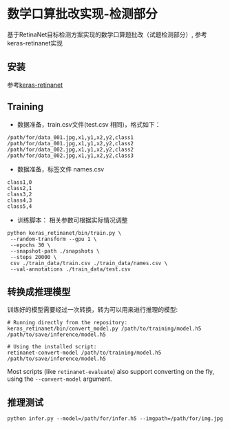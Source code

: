# 数学口算批改实现-检测部分 

基于RetinaNet目标检测方案实现的数学口算题批改（试题检测部分）, 参考keras-retinanet实现


## 安装

参考[keras-retinanet](https://github.com/fizyr/keras-retinanet)

## Training

* 数据准备，train.csv文件(test.csv 相同)，格式如下：
 
 ```
 /path/for/data_001.jpg,x1,y1,x2,y2,class1
 /path/for/data_001.jpg,x1,y1,x2,y2,class2
 /path/for/data_002.jpg,x1,y1,x2,y2,class2
 /path/for/data_002.jpg,x1,y1,x2,y2,class3
 
 ``` 
* 数据准备，标签文件 names.csv

```
class1,0
class2,1
class3,2
class4,3
class5,4

```
*  训练脚本：
相关参数可根据实际情况调整

```
python keras_retinanet/bin/train.py \
 --random-transform --gpu 1 \
 --epochs 30 \
 --snapshot-path ./snapshots \
 --steps 20000 \
 csv ./train_data/train.csv ./train_data/names.csv \
 --val-annotations ./train_data/test.csv

```
## 转换成推理模型
训练好的模型需要经过一次转换，转为可以用来进行推理的模型:

```shell
# Running directly from the repository:
keras_retinanet/bin/convert_model.py /path/to/training/model.h5 /path/to/save/inference/model.h5

# Using the installed script:
retinanet-convert-model /path/to/training/model.h5 /path/to/save/inference/model.h5
```

Most scripts (like `retinanet-evaluate`) also support converting on the fly, using the `--convert-model` argument.


## 推理测试

```
python infer.py --model=/path/for/infer.h5 --imgpath=/path/for/img.jpg
```

